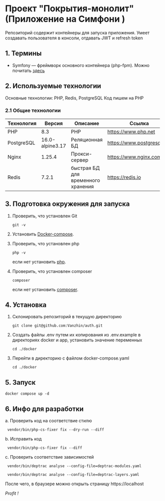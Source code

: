 # Проект "Покрытия-монолит" (Приложение на Симфони )

Репозиторий содержит контейнеры для запуска приложения.
Умеет создавать пользователя в консоли, отдавать JWT и refresh token

## 1. Термины

- Symfony — фреймворк основного контейнера (php-fpm). Можно почитать [здесь](https://symfony.com/doc/current/index.html)

## 2. Используемые технологии

Основные технологии: PHP, Redis, PostgreSQL
Код пишем на PHP

### 2.1 Общие технологии

| Технология | Версия          | Описание                           | Ссылка                     |
|------------|-----------------|------------------------------------|----------------------------|
| PHP        | 8.3             | PHP                                | https://www.php.net        |
| PostgreSQL | 16.0-alpine3.17 | Реляционная БД                     | https://www.postgresql.org |
| Nginx      | 1.25.4          | Прокси-сервер                      | https://www.nginx.com      |
| Redis      | 7.2.1           | быстрая БД для временного хранения | https://redis.io           |

## 3. Подготовка окружения для запуска

1. Проверить, что установлен Git
    ```shell
    git -v
    ```
2. Установить [Docker-compose](https://docs.docker.com/compose/install/linux/#install-the-plugin-manually).

3. Проверить, что установлен php
    ```shell
    php -v
    ```
   если нет установить [php](https://www.php.net/downloads).

4. Проверить, что установлен composer
   ```shell
   composer
   ```
   если нет установить [composer](https://getcomposer.org/download/).

## 4. Установка

1. Склонировать репозиторий в текущую директорию
    ```shell
    git clone git@github.com:Vanzhin/auth.git
    ```
2. Создать файлы .env путем их копирования из .env.example в директориях docker и app, установить значение переменных
    ```shell
    cd ./docker
    ```
3. Перейти в директорию с файлом docker-compose.yaml
    ```shell
    cd ./docker
    ```

## 5. Запуск

   ```shell
   docker compose up -d
   ```

## 6. Инфо для разработки

a. Проверить код на соответствие стилю

   ```shell
    vendor/bin/php-cs-fixer fix --dry-run --diff
   ```

b. Исправить код

   ```shell
    vendor/bin/php-cs-fixer fix --diff
   ```

c. Проверить соответствие зависимостей

   ```shell
    vendor/bin/deptrac analyse --config-file=deptrac-modules.yaml
   ```

   ```shell
    vendor/bin/deptrac analyse --config-file=deptrac-layers.yaml
   ```

После чего, в браузере можно открыть страницу https://localhost

*Profit !*